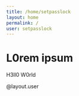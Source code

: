 ```yaml
---
title: /home/setpasslock
layout: home
permalink: /
user: setpasslock
---
```


# L0rem ipsum

H3ll0 W0rld

<p>@layout.user</p>
